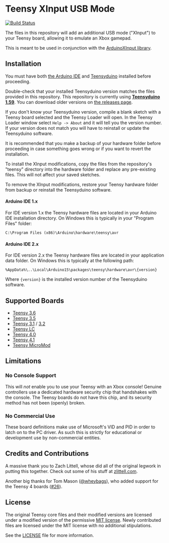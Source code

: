 # Teensy XInput USB Mode
[![Build Status](https://github.com/dmadison/ArduinoXInput_Teensy/workflows/build/badge.svg?branch=master)](https://github.com/dmadison/ArduinoXInput_Teensy/actions?query=workflow%3Abuild)

The files in this repository will add an additional USB mode ("XInput") to your Teensy board, allowing it to emulate an Xbox gamepad.

This is meant to be used in conjunction with the [ArduinoXInput library](https://github.com/dmadison/ArduinoXInput).
 
## Installation

You must have both [the Arduino IDE](https://www.arduino.cc/en/main/software) and [Teensyduino](https://www.pjrc.com/teensy/td_download.html) installed before proceeding.

Double-check that your installed Teensyduino version matches the files provided in this repository. This repository is currently using [**Teensyduino 1.59**](https://www.pjrc.com/teensy/td_159). You can download older versions on [the releases page](../../releases).

If you don't know your Teensyduino version, compile a blank sketch with a Teensy board selected and the Teensy Loader will open. In the Teensy Loader window select `Help -> About` and it will tell you the version number. If your version does not match you will have to reinstall or update the Teensyduino software.

It is recommended that you make a backup of your hardware folder before proceeding in case something goes wrong or if you want to revert the installation.

To install the XInput modifications, copy the files from the repository's "teensy" directory into the hardware folder and replace any pre-existing files. This will not affect your saved sketches.

To remove the XInput modifications, restore your Teensy hardware folder from backup or reinstall the Teensyduino software.

#### Arduino IDE 1.x

For IDE version 1.x the Teensy hardware files are located in your Arduino IDE installation directory. On Windows this is typically in your "Program Files" folder:

```
C:\Program Files (x86)\Arduino\hardware\teensy\avr
```

#### Arduino IDE 2.x

For IDE version 2.x the Teensy hardware files are located in your application data folder. On Windows this is typically at the following path:

```
%AppData%\..\Local\Arduino15\packages\teensy\hardware\avr\{version}
```

Where `{version}` is the installed version number of the Teensyduino software.

## Supported Boards

* [Teensy 3.6](https://www.pjrc.com/store/teensy36.html)
* [Teensy 3.5](https://www.pjrc.com/store/teensy35.html)
* [Teensy 3.1](https://www.pjrc.com/store/teensy31.html) / [3.2](https://www.pjrc.com/store/teensy32.html)
* [Teensy LC](https://www.pjrc.com/store/teensylc.html)
* [Teensy 4.0](https://www.pjrc.com/store/teensy40.html)
* [Teensy 4.1](https://www.pjrc.com/store/teensy41.html)
* [Teensy MicroMod](https://www.sparkfun.com/products/16402)

## Limitations

### No Console Support

This will *not* enable you to use your Teensy with an Xbox console! Genuine controllers use a dedicated hardware security chip that handshakes with the console. The Teensy boards do not have this chip, and its security method has not been (openly) broken.

### No Commercial Use

These board definitions make use of Microsoft's VID and PID in order to latch on to the PC driver. As such this is strictly for educational or development use by non-commercial entities.

## Credits and Contributions

A massive thank you to Zach Littell, whose did all of the original legwork in putting this together. Check out some of his stuff at [zlittell.com](http://www.zlittell.com).

Another big thanks for Tom Mason ([@wheybags](https://github.com/wheybags)), who added support for the Teensy 4 boards ([#26](https://github.com/dmadison/ArduinoXInput_Teensy/pull/26)).

## License

The original Teensy core files and their modified versions are licensed under a modified version of the permissive [MIT license](https://opensource.org/licenses/MIT). Newly contributed files are licensed under the MIT license with no additional stipulations.

See the [LICENSE](LICENSE.txt) file for more information.
